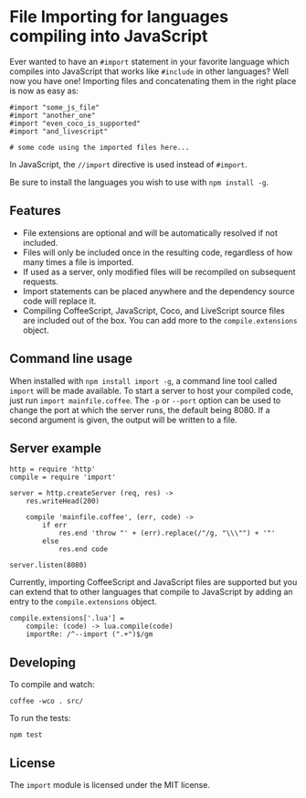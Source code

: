 File Importing for languages compiling into JavaScript
==============================================

Ever wanted to have an `#import` statement in your favorite language which
compiles into JavaScript that works like `#include` in other languages?
Well now you have one!  Importing files and concatenating them in the right place is now as easy as:

    #import "some_js_file"
    #import "another_one"
    #import "even_coco_is_supported"
    #import "and_livescript"
    
    # some code using the imported files here...
    
In JavaScript, the `//import` directive is used instead of `#import`.  

Be sure to install the languages you wish to use with `npm install -g`.

## Features

* File extensions are optional and will be automatically resolved if not included.  
* Files will only be included once in the resulting code, regardless of how many times a file is imported.
* If used as a server, only modified files will be recompiled on subsequent requests.
* Import statements can be placed anywhere and the dependency source code will replace it.
* Compiling CoffeeScript, JavaScript, Coco, and LiveScript source files are included out of the box.  You can add more 
  to the `compile.extensions` object.
  
## Command line usage

When installed with `npm install import -g`, a command line tool called `import` will be made available.  To start a server
to host your compiled code, just run `import mainfile.coffee`.  The `-p` or `--port` option can be used to change the port
at which the server runs, the default being 8080.  If a second argument is given, the output will be written to a file.

## Server example

    http = require 'http'
    compile = require 'import'

    server = http.createServer (req, res) ->
        res.writeHead(200)
    
        compile 'mainfile.coffee', (err, code) ->
            if err
                res.end 'throw "' + (err).replace(/"/g, "\\\"") + '"'
            else
                res.end code
    
    server.listen(8080)

Currently, importing CoffeeScript and JavaScript files are supported but you can extend that to other languages that compile to
JavaScript by adding an entry to the `compile.extensions` object.

    compile.extensions['.lua'] =
        compile: (code) -> lua.compile(code)
        importRe: /^--import (".+")$/gm

## Developing

To compile and watch:

    coffee -wco . src/

To run the tests:

    npm test
    
## License

The `import` module is licensed under the MIT license.
